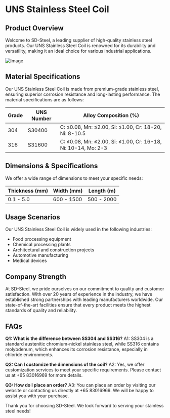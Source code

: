 # UNS Stainless Steel Coil

## Product Overview
Welcome to SD-Steel, a leading supplier of high-quality stainless steel products. Our UNS Stainless Steel Coil is renowned for its durability and versatility, making it an ideal choice for various industrial applications.

![Image](https://github.com/user-attachments/assets/2567258e-e124-4816-932d-1809bd27ef0b)

## Material Specifications
Our UNS Stainless Steel Coil is made from premium-grade stainless steel, ensuring superior corrosion resistance and long-lasting performance. The material specifications are as follows:

| Grade       | UNS Number   | Alloy Composition (%) |
|-------------|--------------|-----------------------|
| 304         | S30400       | C: ≤0.08, Mn: ≤2.00, Si: ≤1.00, Cr: 18-20, Ni: 8-10.5 |
| 316         | S31600       | C: ≤0.08, Mn: ≤2.00, Si: ≤1.00, Cr: 16-18, Ni: 10-14, Mo: 2-3 |

## Dimensions & Specifications
We offer a wide range of dimensions to meet your specific needs:

| Thickness (mm) | Width (mm) | Length (m) |
|----------------|------------|------------|
| 0.1 - 5.0      | 600 - 1500 | 500 - 2000 |

## Usage Scenarios
Our UNS Stainless Steel Coil is widely used in the following industries:
- Food processing equipment
- Chemical processing plants
- Architectural and construction projects
- Automotive manufacturing
- Medical devices

## Company Strength
At SD-Steel, we pride ourselves on our commitment to quality and customer satisfaction. With over 20 years of experience in the industry, we have established strong partnerships with leading manufacturers worldwide. Our state-of-the-art facilities ensure that every product meets the highest standards of quality and reliability.

## FAQs
**Q1: What is the difference between SS304 and SS316?**
A1: SS304 is a standard austenitic chromium-nickel stainless steel, while SS316 contains molybdenum, which enhances its corrosion resistance, especially in chloride environments.

**Q2: Can I customize the dimensions of the coil?**
A2: Yes, we offer customization services to meet your specific requirements. Please contact us at +65 83016969 for more details.

**Q3: How do I place an order?**
A3: You can place an order by visiting our website or contacting us directly at +65 83016969. We will be happy to assist you with your purchase.

Thank you for choosing SD-Steel. We look forward to serving your stainless steel needs!